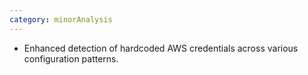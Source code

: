```yaml
---
category: minorAnalysis
---
```

* Enhanced detection of hardcoded AWS credentials across various configuration patterns.
